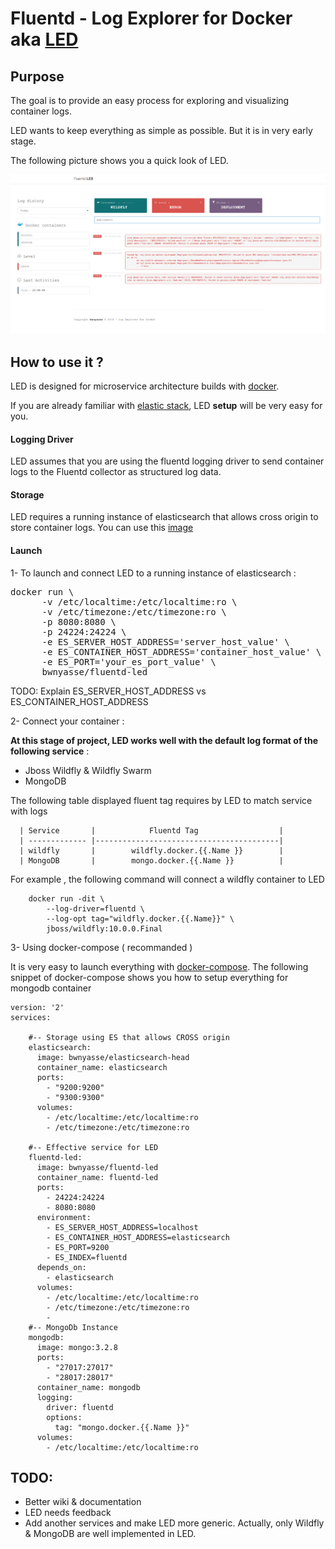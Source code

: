 # Fluentd - Log Explorer for Docker aka  **[LED](https://hub.docker.com/r/bwnyasse/fluentd-led/)**


## Purpose

The goal is to provide an easy process for exploring and visualizing container logs.

LED wants to keep everything as simple as possible. But it is in very early stage.

The following picture shows you a quick look of LED.

![](current_4.png?raw=true)

## How to use it ?

LED is designed for microservice architecture builds with [docker](https://www.docker.com/).

If you are already familiar with [elastic stack](https://www.elastic.co/fr/webinars/introduction-elk-stack),
LED **setup** will be very easy for you.

#### Logging Driver

LED assumes that you are using the fluentd logging driver to send container logs to the Fluentd collector as structured log data.

#### Storage

LED requires a running instance of elasticsearch that allows cross origin to store container logs. You can use this [image](https://hub.docker.com/r/bwnyasse/elasticsearch-head/)

#### Launch

1- To launch and connect LED to a running instance of elasticsearch :

<pre>
docker run \
      -v /etc/localtime:/etc/localtime:ro \
      -v /etc/timezone:/etc/timezone:ro \
      -p 8080:8080 \
      -p 24224:24224 \
      -e ES_SERVER_HOST_ADDRESS='server_host_value' \
      -e ES_CONTAINER_HOST_ADDRESS='container_host_value' \
      -e ES_PORT='your_es_port_value' \
      bwnyasse/fluentd-led
</pre>

TODO: Explain ES_SERVER_HOST_ADDRESS vs ES_CONTAINER_HOST_ADDRESS

2- Connect your container :

**At this stage of project, LED works well with the default log format of the following service** :

  - Jboss Wildfly & Wildfly Swarm
  - MongoDB

The following table displayed fluent tag requires by LED to match service with logs

      | Service       |            Fluentd Tag                  |
      | ------------- |-----------------------------------------|
      | wildfly       |        wildfly.docker.{{.Name }}        |
      | MongoDB       |        mongo.docker.{{.Name }}          |

For example , the following command will connect a wildfly container to LED

        docker run -dit \
            --log-driver=fluentd \
            --log-opt tag="wildfly.docker.{{.Name}}" \
            jboss/wildfly:10.0.0.Final

3- Using docker-compose ( recommanded )

It is very easy to launch everything with [docker-compose](https://docs.docker.com/compose/). The following snippet of docker-compose  shows you how to setup everything for mongodb container

    version: '2'
    services:

        #-- Storage using ES that allows CROSS origin
        elasticsearch:
          image: bwnyasse/elasticsearch-head
          container_name: elasticsearch
          ports:
            - "9200:9200"
            - "9300:9300"
          volumes:
            - /etc/localtime:/etc/localtime:ro
            - /etc/timezone:/etc/timezone:ro

        #-- Effective service for LED
        fluentd-led:
          image: bwnyasse/fluentd-led
          container_name: fluentd-led
          ports:
            - 24224:24224
            - 8080:8080
          environment:
            - ES_SERVER_HOST_ADDRESS=localhost
            - ES_CONTAINER_HOST_ADDRESS=elasticsearch
            - ES_PORT=9200
            - ES_INDEX=fluentd
          depends_on:
            - elasticsearch
          volumes:
            - /etc/localtime:/etc/localtime:ro
            - /etc/timezone:/etc/timezone:ro
            -
        #-- MongoDb Instance
        mongodb:
          image: mongo:3.2.8
          ports:
            - "27017:27017"
            - "28017:28017"
          container_name: mongodb
          logging:
            driver: fluentd
            options:
              tag: "mongo.docker.{{.Name }}"
          volumes:
            - /etc/localtime:/etc/localtime:ro


## TODO:
- Better wiki & documentation
- LED needs feedback
- Add another services and make LED more generic. Actually, only Wildfly & MongoDB are well implemented in LED.
